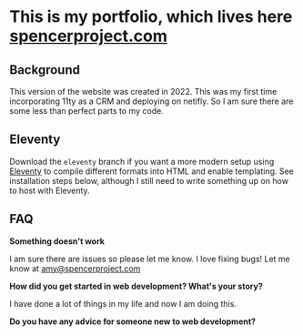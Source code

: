 # This is my portfolio, which lives here [spencerproject.com](https://spencerproject.com/)

## Background

This version of the website was created in 2022.  This was my first time incorporating 11ty as a CRM and deploying on netifly.  So I am sure there are some less than perfect parts to my code.


## Eleventy

Download the `eleventy` branch if you want a more modern setup using [Eleventy](https://11ty.dev/) to compile different formats into HTML and enable templating. See installation steps below, although I still need to write something up on how to host with Eleventy.


## FAQ

**Something doesn't work**

I am sure there are issues so please let me know. I love fixing bugs! Let me know at amy@spencerproject.com

**How did you get started in web development? What's your story?**

I have done a lot of things in my life and now I am doing this.

**Do you have any advice for someone new to web development?**


